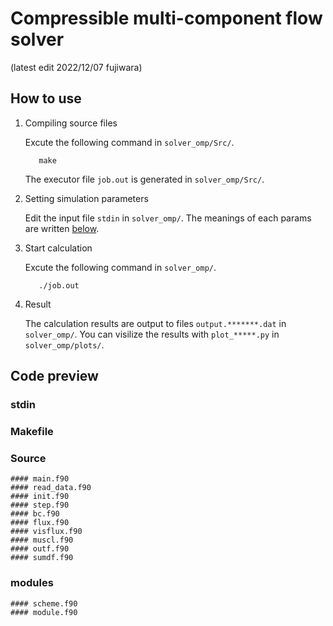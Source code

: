 # Compressible multi-component flow solver 
(latest edit 2022/12/07 fujiwara)

<!--(Comment out）-->
<!--(以下マークダウン記法の基本）
**Boldstyle**
## Titles
`inline`
*  : list
1. : decimal
<br/> : line break
___   : split line
-->

<!--
[![MemoTube](https://user-images.githubusercontent.com/28818747/98420702-13594700-20cb-11eb-9268-8c304fdb7cb2.png)](https://tohoku.memotube.xyz)<br/><br/>
-->

## How to use
1. Compiling source files

    Excute the following command in `solver_omp/Src/`.
    ```html:sample
       make
    ```
    The executor file `job.out` is generated in `solver_omp/Src/`.

2. Setting simulation parameters

    Edit the input file `stdin` in `solver_omp/`.
    The meanings of each params are written [below](#stdin).

3. Start calculation

    Excute the following command in `solver_omp/`.
    ```html:sample
       ./job.out
    ```
    
4. Result

    The calculation results are output to files `output.*******.dat` in `solver_omp/`.
    You can visilize the results with `plot_*****.py` in `solver_omp/plots/`.
    
## Code preview
  ### stdin
  ### Makefile
  ### Source
    #### main.f90
    #### read_data.f90
    #### init.f90
    #### step.f90
    #### bc.f90
    #### flux.f90
    #### visflux.f90
    #### muscl.f90
    #### outf.f90
    #### sumdf.f90
  ### modules
    #### scheme.f90
    #### module.f90
    
